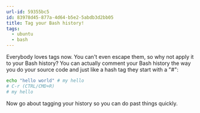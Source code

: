 ```yaml
---
url-id: 59355bc5
id: 83978d45-877a-4d64-b5e2-5abdb3d2bb05
title: Tag your Bash history!
tags:
  - ubuntu
  - bash
---
```


Everybody loves tags now.  You can't even escape them, so why not apply it to your Bash history? You can actually comment your Bash history the way you do your source code and just like a hash tag they start with a "#":

```bash
echo "hello world" # my hello
# C-r (CTRL/CMD+R)
# my hello
```

Now go about tagging your history so you can do past things quickly.
